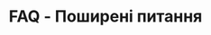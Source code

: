 ---
title: "FAQ - Поширені питання"
description: "Якщо Ви не знайшли інформацію, яка вас цікавить, Ви можете відправити нам запит за допомогою форми зворотнього зв'язку."
type: "faq"
layout: "single"
hero:
  title: "ПОШИРЕНІ ПИТАННЯ"
  description: "Якщо Ви не знайшли інформацію, яка вас цікавить, Ви можете відправити нам запит за допомогою форми зворотнього зв'язку."
  background_image: "/faq-hero-bg.png"
  drone_left: "/drone-left.png"
  drone_right: "/drone-right.png"
---